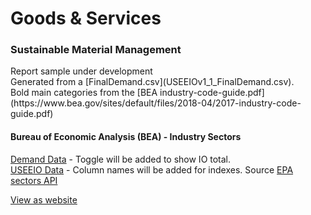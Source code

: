 # Goods & Services

### Sustainable Material Management

<span class='hideMidsize'>
Report sample under development<br>
Generated from a [FinalDemand.csv](USEEIOv1_1_FinalDemand.csv).<br>
Bold main categories from the [BEA industry-code-guide.pdf](https://www.bea.gov/sites/default/files/2018-04/2017-industry-code-guide.pdf) 
</span>

<!--
[USEEIOv1_1_FinalDemand.csv](USEEIOv1_1_FinalDemand.csv)

Source:
https://stategov.github.io/us/bea/USEEIOv1.1_FinalDemand.csv
-->

#### Bureau of Economic Analysis (BEA) - <span style='white-space:nowrap'>Industry Sectors</span> 
[Demand Data](USEEIOv1_1_FinalDemand.csv) - Toggle will be added to show IO total.  
<span style='white-space: nowrap;'>[USEEIO Data](USEEIO.csv)</span> - Column names will be added for indexes. Source [EPA sectors API](https://smmtool.app.cloud.gov/api/USEEIO/sectors) 
<!-- http://model.georgia.org/smm-tool-suite/ -->

<!--in Millions-->


<div class="showGit">
<a href="https://modelearth.github.io/community/samples/dataset">View as website</a>
</div>